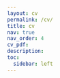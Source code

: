 ```yaml
---
layout: cv
permalink: /cv/
title: cv
nav: true
nav_order: 4
cv_pdf: 
description:
toc:
  sidebar: left
---
```

